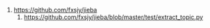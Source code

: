 
1. https://github.com/fxsjy/jieba
    1. https://github.com/fxsjy/jieba/blob/master/test/extract_topic.py